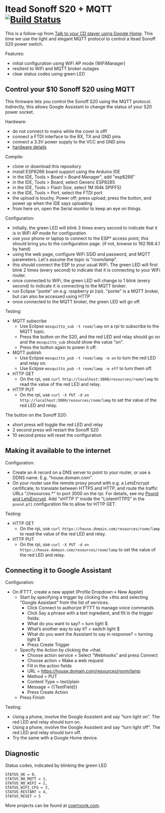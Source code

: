 # Itead Sonoff S20 + MQTT  [![Build Status](https://travis-ci.org/cvonk/esp8285-MQTT_light.svg?branch=master)](https://travis-ci.org/cvonk/esp8285-MQTT_light.svg/)

This is a follow-up from [Talk to your CD player using Google Home](https://coertvonk.com/sw/embedded/google-home-ifttt-esp8266-integration-23066).  This time we use the light and elegant MQTT protocol to control a Itead Sonoff S20 power switch.

Features:

* initial configuration using WiFi AP mode (WiFiManager)
* resilient to WiFi and MQTT broker outages
* clear status codes using green LED

## Control your $10 Sonoff S20 using MQTT

This firmware lets you control the Sonoff S20 using the MQTT protocol.  Indirectly, this allows Google Assistant to change the status of your S20 power socket.

Hardware:

* do not connect to mains while the cover is off!
* connect a FTDI interface to the RX, TX and GND pins
* connect a 3.3V power supply to the VCC and GND pins
* [hardware details](https://www.itead.cc/wiki/S20_Smart_Socket)

Compile:

* clone or download this repository
* install ESP8266 board support using the Arduino IDE
* in the IDE, Tools > Board > Board Manager", add "esp8266"
* in the IDE, Tools > Board, select Generic ESP8285
* in the IDE, Tools > Flash Size, select 1M (64k SPIFFS)
* in the IDE, Tools > Port, select the FTDI port 
* the upload is touchy.  Power off; press upload; press the button, and power up when the IDE says uploading
* from here on, open the Serial monitor to keep an eye on things.

Configuration:

* initially, the green LED will blink 3 times every second to indicate that it is in WiFi AP mode for configuration
* use your phone or laptop to connect to the ESP* access point, this should bring you to the configuration page. (if not, browse to  192.168.4.1 by hand)
* using the web page, configure WiFi SSID and password, and MQTT parameters.  Let's assume the topic is "room/lamp".
* this should connect the ESP to your usual WiFi.  The green LED will first blink 2 times (every second) to indicate that it is connecting to your WiFi router. 
* once connected to WiFi, the green LED will change to 1 blink (every second) to indicate it is connecting to the MQTT broker.
* run Eclipse "ponte" on e.g. raspberry pi (rpi).  "ponte" is a MQTT broker, but can also be accessed using HTTP
* once connected to the MQTT broker, the green LED will go off.

Testing:

* MQTT subscribe
   * Use Eclipse `mosquitto_sub -t room/lamp` on a rpi to subscribe to the MQTT topic. 
   * Press the button on the S20, and the red LED and relay should go on and the `mosquitto_sub` should show the value "on".
   * Press the button again to power it off.
* MQTT publish
   * Use Eclipse `mosquitto_pub -t room/lamp -m on` to turn the red LED and relay on.
   * Use Eclipse `mosquitto_pub -t room/lamp -m off` to turn them off.
* HTTP GET
   * On the rpi, use `curl http://localhost:3000/resources/room/lamp` to read the value of the red LED and relay.
* HTTP PUT   
   * On the rpi, use `curl -X PUT -d on http://localhost:3000/resources/room/lamp` to set the value of the red LED and relay.

The button on the Sonoff S20: 

* short press will toggle the red LED and relay
* 2 second press will restart the Sonoff S20
* 10 second press will reset the configuration

## Making it available to the internet

Configuration:

* Create an A record on a DNS server to point to your router, or use a DDNS name.  E.g. "house.domain.com".
* On your router use the remote proxy pound with e.g. a LetsEncrypt certificate, to translate between HTTPS and HTTP, and route the traffic URLs "//resources.*" to port 3000 on the rpi.  For details, see my [Pound and LetsEncrypt](https://coertvonk.com/sw/networking/dd-wrt-reverse-proxy-https-asus-rt-ac68-pound-letsencrypt-23660).  Add "xHTTP 1" inside the "ListenHTTPS" in the `pound.pt1` configuration file to allow for HTTP GET.

Testing:

* HTTP GET
  * On the rpi, use `curl https://house.domain.com/resources/room/lamp` to read the value of the red LED and relay.
* HTTP PUT   
   * On the rpi, use `curl -X PUT -d on https://house.domain.com/resources/room/lamp` to set the value of the red LED and relay.

## Connecting it to Google Assistant

Configuration:

* On IFTTT, create a new applet (Profile Dropdown » New Applet)
  * Start by specifying a trigger by clicking the +this and selecting “Google Assistant” from the list of services.
    * Click Connect to authorize IFTTT to manage voice commands
    * Click Say a phrase with a text ingredient, and fill in the trigger fields:
    * What do you want to say? = turn light $
    * What’s another way to say it? = switch light $
    * What do you want the Assistant to say in response? = turning light $
    * Press Create Trigger
  * Specify the Action by clicking the +that.
    * Choose action service = Select “Webhooks” and press Connect
    * Choose action = Make a web request
    * Fill in the action fields
    * URL = https://house.domain.com/resources/room/lamp
    * Method = PUT
    * Content Type = text/plain
    * Message = {{TextField}}
    * Press Create Action
  * Press Finish

Testing:

* Using a phone, involve the Google Assistent and say "turn light on".  The red LED and relay should turn on.
* Using a phone, involve the Google Assistent and say "turn light off".  The red LED and relay should turn off.
* Try the same with a Google Home device.

## Diagnostic

Status codes, indicated by blinking the green LED

	STATUS_OK = 0,
	STATUS_NO_MQTT = 1,
	STATUS_NO_WIFI = 2,
	STATUS_WIFI_CFG = 3,
	STATUS_RESTART = 4,
	STATUS_RESET = 5


More projects can be found at [coertvonk.com](http://www.coertvonk.com/technology/embedded).
